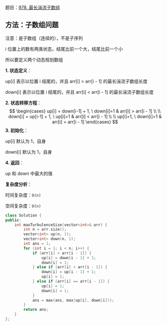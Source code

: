 题目：[978. 最长湍流子数组](https://leetcode-cn.com/problems/longest-turbulent-subarray/)

## 方法：子数组问题

注意：是子数组（连续的），不是子序列

i 位置上的数有两类状态，结尾比前一个大，结尾比前一个小

所以要定义两个动态规划数组

**1. 状态定义**：

up[i] 表示以位置 i 结尾的，并且 arr[i] > arr[i - 1] 的最长湍流子数组长度

down[i] 表示以位置 i 结尾的，并且 arr[i] < arr[i - 1] 的最长湍流子数组长度

**2. 状态转移方程**：
$$
\begin{cases}
up[i] = down[i-1] + 1, \ down[i]=1 & arr[i] > arr[i - 1] \\ \\ 
down[i] = up[i-1] + 1, \ up[i]=1 & arr[i] < arr[i - 1] \\ \\
up[i]=1, \ down[i]=1 & arr[i] = arr[i - 1]
\end{cases}
$$
**3. 初始化**：

up[i] 默认为 1，自身

down[i] 默认为 1，自身

**4. 返回**：

up 和 down 中最大的值

**复杂度分析**：

时间复杂度：`O(n)`

空间复杂度：`O(n)`

```cpp
class Solution {
public:
    int maxTurbulenceSize(vector<int>& arr) {
        int n = arr.size();
        vector<int> up(n, 1);
        vector<int> down(n, 1);
        int ans = 1;
        for (int i = 1; i < n; i++) {
            if (arr[i] > arr[i - 1]) {
                up[i] = down[i - 1] + 1;
                down[i] = 1;
            } else if (arr[i] < arr[i - 1]) {
                down[i] = up[i - 1] + 1;
                up[i] = 1;
            } else if (arr[i] == arr[i - 1]) {
                up[i] = 1;
                down[i] = 1;
            }
            ans = max(ans, max(up[i], down[i]));
        }
        return ans;
    }
};